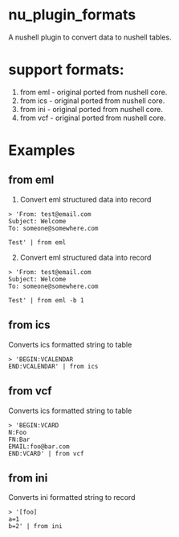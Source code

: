 # nu_plugin_formats
A nushell plugin to convert data to nushell tables.

# support formats:
1. from eml - original ported from nushell core.
2. from ics - original ported from nushell core.
3. from ini - original ported from nushell core.
4. from vcf - original ported from nushell core.

# Examples
## from eml
1. Convert eml structured data into record
```
> 'From: test@email.com
Subject: Welcome
To: someone@somewhere.com

Test' | from eml
```

2. Convert eml structured data into record
```
> 'From: test@email.com
Subject: Welcome
To: someone@somewhere.com

Test' | from eml -b 1
```

## from ics
Converts ics formatted string to table
```
> 'BEGIN:VCALENDAR
END:VCALENDAR' | from ics
```

## from vcf
Converts ics formatted string to table
```
> 'BEGIN:VCARD
N:Foo
FN:Bar
EMAIL:foo@bar.com
END:VCARD' | from vcf
```

## from ini
Converts ini formatted string to record
```
> '[foo]
a=1
b=2' | from ini
```
